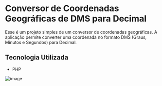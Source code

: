 # Conversor de Coordenadas Geográficas de DMS para Decimal

Esse é um projeto simples de um conversor de coordenadas geográficas. A aplicação permite converter uma coordenada no formato DMS (Graus, Minutos e Segundos) para Decimal.

## Tecnologia Utilizada

- PHP

![image](https://github.com/thiagopetherson/converter-coordenadas-dms-para-decimal-php/assets/44420212/9134472f-348b-40d5-af7f-a1ab4a587ca9)
